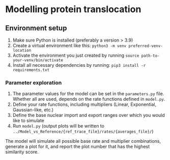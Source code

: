# Modelling protein translocation

## Environment setup

1. Make sure Python is installed (preferably a version > 3.9)
2. Create a virtual environment like this: ```python3 -m venv preferred-venv-location```
3. Activate the environment you just created by running ```source path-to-your-venv/bin/activate```
4. Install all necessary dependencies by running: ```pip3 install -r requirements.txt```

### Parameter exploration

1. The parameter values for the model can be set in the ```parameters.py``` file. Whether all are used, depends on the rate functions defined in ```model.py```.
2. Define your rate functions, including multipliers (Linear, Exponential, Gaussian-like, etc.)
3. Define the base nuclear import and export ranges over which you would like to simulate
4. Run ```model.py``` (output plots will be written to ```../Model_vs_Reference/{ref_trace_file}/rates/{averages_file}/```)

The model will simulate all possible base rate and multiplier combinations, generate a plot for it, and report
the plot number that has the highest similarity score.
